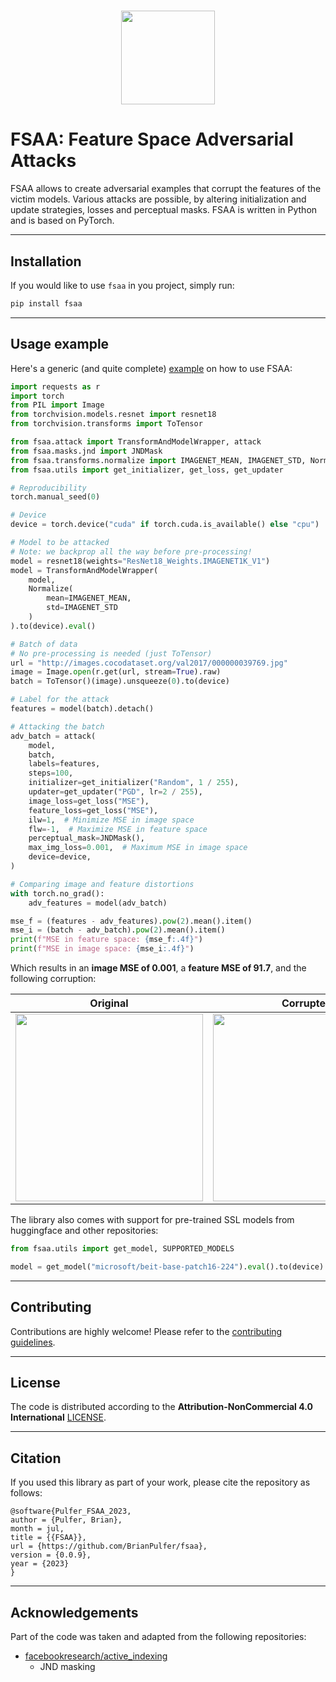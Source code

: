 <h1 align="center">
  <img width="auto" height="150px" src="assets/logo.png" />
</h1>


# FSAA: Feature Space Adversarial Attacks
FSAA allows to create adversarial examples that corrupt the features of the victim models. Various attacks are possible, by altering initialization and update strategies, losses and perceptual masks.
FSAA is written in Python and is based on PyTorch.
___


## Installation
If you would like to use `fsaa` in you project, simply run:
```bash
pip install fsaa
```
___

## Usage example
Here's a generic (and quite complete) [example](fsaa/examples/tutorial.py) on how to use FSAA:

```python
import requests as r
import torch
from PIL import Image
from torchvision.models.resnet import resnet18
from torchvision.transforms import ToTensor

from fsaa.attack import TransformAndModelWrapper, attack
from fsaa.masks.jnd import JNDMask
from fsaa.transforms.normalize import IMAGENET_MEAN, IMAGENET_STD, Normalize
from fsaa.utils import get_initializer, get_loss, get_updater

# Reproducibility
torch.manual_seed(0)

# Device
device = torch.device("cuda" if torch.cuda.is_available() else "cpu")

# Model to be attacked
# Note: we backprop all the way before pre-processing!
model = resnet18(weights="ResNet18_Weights.IMAGENET1K_V1")
model = TransformAndModelWrapper(
    model,
    Normalize(
        mean=IMAGENET_MEAN,
        std=IMAGENET_STD
    )
).to(device).eval()

# Batch of data
# No pre-processing is needed (just ToTensor)
url = "http://images.cocodataset.org/val2017/000000039769.jpg"
image = Image.open(r.get(url, stream=True).raw)
batch = ToTensor()(image).unsqueeze(0).to(device)

# Label for the attack
features = model(batch).detach()

# Attacking the batch
adv_batch = attack(
    model,
    batch,
    labels=features,
    steps=100,
    initializer=get_initializer("Random", 1 / 255),
    updater=get_updater("PGD", lr=2 / 255),
    image_loss=get_loss("MSE"),
    feature_loss=get_loss("MSE"),
    ilw=1,  # Minimize MSE in image space
    flw=-1,  # Maximize MSE in feature space
    perceptual_mask=JNDMask(),
    max_img_loss=0.001,  # Maximum MSE in image space
    device=device,
)

# Comparing image and feature distortions
with torch.no_grad():
    adv_features = model(adv_batch)

mse_f = (features - adv_features).pow(2).mean().item()
mse_i = (batch - adv_batch).pow(2).mean().item()
print(f"MSE in feature space: {mse_f:.4f}")
print(f"MSE in image space: {mse_i:.4f}")
```
Which results in an **image MSE of 0.001**, a **feature MSE of 91.7**, and the following corruption:

<center>

| Original | Corrupted | JND Mask |
| :------: | :-------: | :------: |
| <img src="imgs/orig.png" width="300px" /> | <img src="imgs/adv.png" width="300px" /> | <img src="imgs/mask.png" width="300px" />|

</center>

The library also comes with support for pre-trained SSL models from huggingface and other repositories:
```python
from fsaa.utils import get_model, SUPPORTED_MODELS

model = get_model("microsoft/beit-base-patch16-224").eval().to(device)
```
___

## Contributing
Contributions are highly welcome! Please refer to the [contributing guidelines](./CONTRIBUTING.md).
___
## License
The code is distributed according to the **Attribution-NonCommercial 4.0 International** [LICENSE](./LICENSE).
___

## Citation
If you used this library as part of your work, please cite the repository as follows:

```
@software{Pulfer_FSAA_2023,
author = {Pulfer, Brian},
month = jul,
title = {{FSAA}},
url = {https://github.com/BrianPulfer/fsaa},
version = {0.0.9},
year = {2023}
}
```
___

## Acknowledgements
Part of the code was taken and adapted from the following repositories:
  - [facebookresearch/active_indexing](https://github.com/facebookresearch/active_indexing)
    - JND masking
